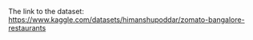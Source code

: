 The link to the dataset: https://www.kaggle.com/datasets/himanshupoddar/zomato-bangalore-restaurants

